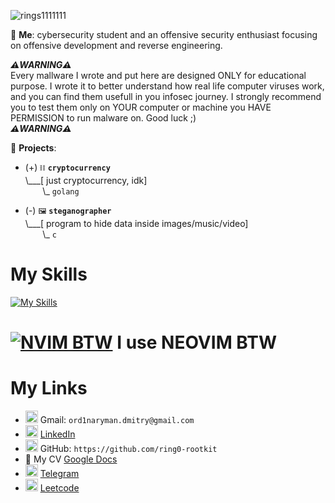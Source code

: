 <!TODO
add ring0 map lmao
/>
![rings1111111](https://github.com/ring0-rootkit/ring0-rootkit/assets/111735837/526dd6d2-ad11-43e0-a3db-19bb9bb5739c)

💬 **Me**: cybersecurity student and an offensive security enthusiast focusing on offensive development and reverse engineering.

***⚠️WARNING⚠️***<br/>
Every mallware I wrote and put here are designed ONLY for educational purpose. I wrote it to better understand how real life computer viruses work, and you can find them usefull in you infosec journey.
I strongly recommend you to test them only on YOUR computer or machine you HAVE PERMISSION to run malware on.
Good luck ;)<br/>
***⚠️WARNING⚠️***

🌱 **Projects**:

- (+) `⛓️` **`cryptocurrency`**<br>
\\___[ just cryptocurrency, idk]<br>
&nbsp;&nbsp;&nbsp;&nbsp;&nbsp;&nbsp;&nbsp;\\\_ `golang`

- (-) `🖼️` **`steganographer`**<br>
\\___[ program to hide data inside images/music/video]<br>
&nbsp;&nbsp;&nbsp;&nbsp;&nbsp;&nbsp;&nbsp;\\\_ `c`

# My Skills
[![My Skills](https://skillicons.dev/icons?i=bash,c,cpp,go,neovim,vim,linux)](https://skillicons.dev)

# [![NVIM BTW](https://skillicons.dev/icons?i=neovim)](https://skillicons.dev) I use NEOVIM BTW

# My Links

* <img src="https://skillicons.dev/icons?i=gmail" width="20" height="20"/> Gmail: `ord1naryman.dmitry@gmail.com`
* <img src="https://skillicons.dev/icons?i=linkedin" width="20" height="20"/> [LinkedIn](https://www.linkedin.com/in/dmitry-dubina-96476a26b)  
* <img src="https://github.com/ring0-rootkit/ring0-rootkit/blob/main/github.png" width="20" height="20"/> GitHub: `https://github.com/ring0-rootkit`
* 📝 My CV [Google Docs](https://docs.google.com/document/d/1aAGMqglEGZCVxPkagxD3X-CBwryW7sAkuv0WoM2V6gA/edit?usp=sharing)
* <img src="https://github.com/ring0-rootkit/ring0-rootkit/blob/main/tg.png" width="20" height="20"/> [Telegram](https://t.me/ring0_rootkit)
* <img src="https://github.com/ring0-rootkit/ring0-rootkit/blob/main/leetcode.png" width="20" height="20"/>  [Leetcode](https://leetcode.com/0rd1naryman/)


